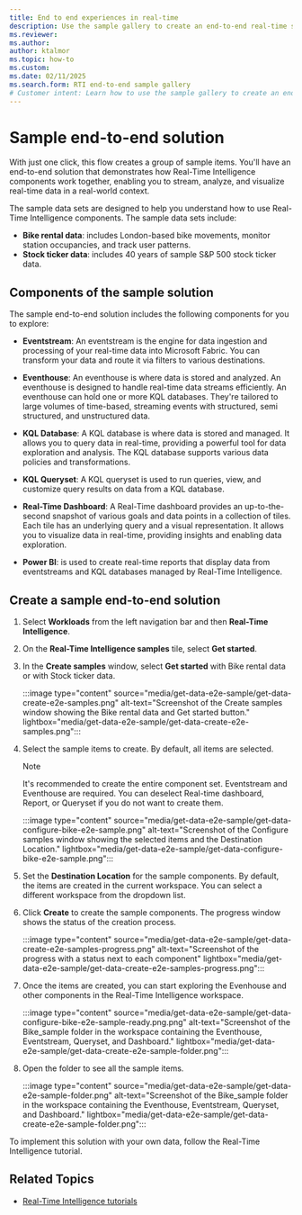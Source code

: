 ```yaml
---
title: End to end experiences in real-time
description: Use the sample gallery to create an end-to-end real-time solution
ms.reviewer: 
ms.author:
author: ktalmor
ms.topic: how-to
ms.custom:
ms.date: 02/11/2025
ms.search.form: RTI end-to-end sample gallery
# Customer intent: Learn how to use the sample gallery to create an end-to-end real-time solution.
---
```


# Sample end-to-end solution

With just one click, this flow creates a group of sample items. You'll have an end-to-end solution that demonstrates how Real-Time Intelligence components work together, enabling you to stream, analyze, and visualize real-time data in a real-world context.

The sample data sets are designed to help you understand how to use Real-Time Intelligence components. The sample data sets include:

* **Bike rental data**: includes London-based bike movements, monitor station occupancies, and track user patterns.
* **Stock ticker data**: includes 40 years of sample S&P 500 stock ticker data.

## Components of the sample solution

The sample end-to-end solution includes the following components for you to explore:

* **Eventstream**: An eventstream is the engine for data ingestion and processing of your real-time data into Microsoft Fabric. You can transform your data and route it via filters to various destinations.

* **Eventhouse**: An eventhouse is where data is stored and analyzed. An eventhouse is designed to handle real-time data streams efficiently. An eventhouse can hold one or more KQL databases. They're tailored to large volumes of time-based, streaming events with structured, semi structured, and unstructured data.

* **KQL Database**: A KQL database is where data is stored and managed. It allows you to query data in real-time, providing a powerful tool for data exploration and analysis. The KQL database supports various data policies and transformations.

* **KQL Queryset**: A KQL queryset is used to run queries, view, and customize query results on data from a KQL database.

* **Real-Time Dashboard**: A Real-Time dashboard provides an up-to-the-second snapshot of various goals and data points in a collection of tiles. Each tile has an underlying query and a visual representation. It allows you to visualize data in real-time, providing insights and enabling data exploration.

* **Power BI**: is used to create real-time reports that display data from eventstreams and KQL databases managed by Real-Time Intelligence.

## Create a sample end-to-end solution

1. Select **Workloads** from the left navigation bar and then **Real-Time Intelligence**.

1. On the **Real-Time Intelligence samples** tile, select **Get started**.

1. In the **Create samples** window, select **Get started** with Bike rental data or with Stock ticker data.

      :::image type="content" source="media/get-data-e2e-sample/get-data-create-e2e-samples.png" alt-text="Screenshot of the Create samples window showing the Bike rental data and Get started button." lightbox="media/get-data-e2e-sample/get-data-create-e2e-samples.png":::

1. Select the sample items to create. By default, all items are selected.

    > [!NOTE]
    > It's recommended to create the entire component set. Eventstream and Eventhouse are required. You can deselect Real-time dashboard, Report, or Queryset if you do not want to create them.

    :::image type="content" source="media/get-data-e2e-sample/get-data-configure-bike-e2e-sample.png" alt-text="Screenshot of the Configure samples window showing the selected items and the Destination Location." lightbox="media/get-data-e2e-sample/get-data-configure-bike-e2e-sample.png":::

1. Set the **Destination Location** for the sample components. By default, the items are created in the current workspace. You can select a different workspace from the dropdown list.

1. Click **Create** to create the sample components. The progress window shows the status of the creation process.

    :::image type="content" source="media/get-data-e2e-sample/get-data-create-e2e-samples-progress.png" alt-text="Screenshot of the progress with a status next to each component" lightbox="media/get-data-e2e-sample/get-data-create-e2e-samples-progress.png":::

1. Once the items are created, you can start exploring the Evenhouse and other components in the Real-Time Intelligence workspace.

   :::image type="content" source="media/get-data-e2e-sample/get-data-configure-bike-e2e-sample-ready.png.png" alt-text="Screenshot of the Bike_sample folder in the workspace containing the Eventhouse, Eventstream, Queryset, and Dashboard." lightbox="media/get-data-e2e-sample/get-data-create-e2e-sample-folder.png":::

1. Open the folder to see all the sample items.

    :::image type="content" source="media/get-data-e2e-sample/get-data-e2e-sample-folder.png" alt-text="Screenshot of the Bike_sample folder in the workspace containing the Eventhouse, Eventstream, Queryset, and Dashboard." lightbox="media/get-data-e2e-sample/get-data-create-e2e-sample-folder.png":::

To implement this solution with your own data, follow the Real-Time Intelligence tutorial.

## Related Topics

- [Real-Time Intelligence tutorials](https:///tutorial-introduction)
